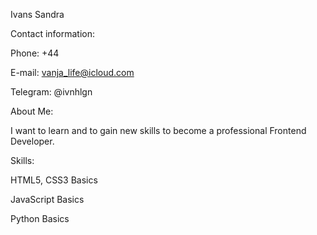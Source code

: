 

Ivans Sandra


Contact information:


Phone: +44

E-mail: vanja_life@icloud.com

Telegram: @ivnhlgn

About Me:


I want to learn and to gain new skills to become a professional Frontend Developer.

Skills:


HTML5, CSS3 Basics

JavaScript Basics

Python Basics


